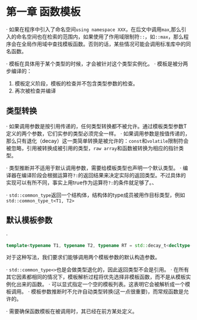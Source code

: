 # 第一章 函数模板

· 如果在程序中引入了命名空间`using namespace XXX`，在后文中调用`max`,那么引入的命名空间也在检索的范围内，如果使用了作用域限制符`::`，如`::max`，那么程序会在全局作用域中查找模板函数。否则的话，某些情况可能会调用标准库中的同名函数。

· 模板在具体用于某个类型的时候，才会被针对这个类型实例化。
· 模板是被分两步编译的：

1. 模板定义阶段，模板的检查并不包含类型参数的检查。
2. 再次被检查并编译

## 类型转换

· 如果调用参数是按引用传递的，任何类型转换都不被允许。通过模板类型参数T定义的两个参数，它们实参的类型必须完全一样。
· 如果调用参数是按值传递的，那么只有退化（decay）这一类简单转换是被允许的：`const`和`volatile`限制符会被忽略，引用被转换成被引用的类型，`raw array`和函数被转换为相应的指针类型。

· 类型推断并不适用于默认调用参数，需要给模板类型也声明一个默认类型。
· 编译器在编译阶段会根据运算符`?:`的返回结果来决定实际的返回类型。不过具体的实现可以有所不同，事实上用true作为运算符`?:`的条件就足够了。、

· `std::common_type`返回一个结构体，结构体的type成员被用作目标类型，例如`std::common_type_t<T1, T2>`

## 默认模板参数

·

```cpp
template<typename T1, typename T2, typename RT = std::decay_t<decltype(true ? T1() : T2())>>
```

对于这种写法，我们要求们能够调用两个模板参数的默认构造参数。

· `std::common_type<>`也是会做类型退化的，因此返回类型不会是引用。
· 在所有其它因素都相同的情况下，模板解析过程将优先选择非模板函数，而不是从模板实例化出来的函数。
· 可以显式指定一个空的模板列表。这表明它会被解析成一个模板调用。
· 模板参数推断时不允许自动类型转换(这一点很重要)，而常规函数是允许的。

· 需要确保函数模板在被调用时，其已经在前方某处定义。

